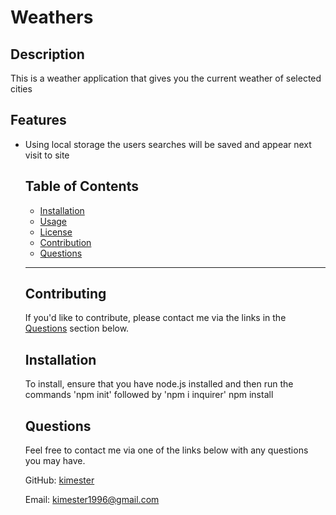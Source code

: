 # Weathers

  
  ## Description 
  This is a weather application that gives you the current weather of selected cities 
  

## Features
- Using local storage the users searches will be saved and appear next visit to site
  
  ## Table of Contents
  * [Installation](#installation)
  * [Usage](#usage)
  * [License](#license)
  * [Contribution](#contribution)
  * [Questions](#questions)

  ---

  ## Contributing
  If you'd like to contribute, please contact me via the links in the [Questions](#questions) section below.
  

  ## Installation
  
  To install, ensure that you have node.js installed and then run the commands 'npm init' followed by 'npm i inquirer'
   npm install
  
  ## Questions
        
  Feel free to contact me via one of the links below with any questions you may have.

  GitHub: [kimester](https://github.com/kimester)

  Email: [kimester1996@gmail.com](mailto:kimester1996@gmail.com)

